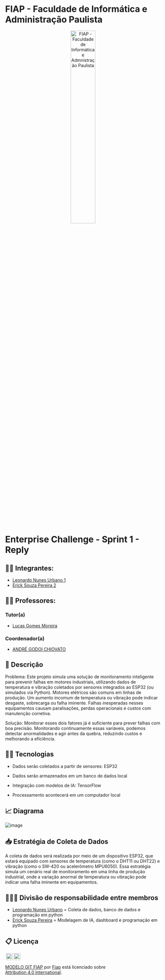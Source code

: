 # FIAP - Faculdade de Informática e Administração Paulista

<p align="center">
<a href= "https://www.fiap.com.br/"><img src="assets/logo-fiap.png" alt="FIAP - Faculdade de Informática e Admnistração Paulista" border="0" width=40% height=40%></a>
</p>

<br>

# Enterprise Challenge - Sprint 1 - Reply 

## 👨‍🎓 Integrantes: 
- <a href="https://www.linkedin.com/company/inova-fusca">Leonardo Nunes Urbano 1</a>
- <a href="https://www.linkedin.com/company/inova-fusca">Erick Souza Pereira 2</a>

## 👩‍🏫 Professores:
### Tutor(a) 
- <a href="https://www.linkedin.com/company/inova-fusca">Lucas Gomes Moreira</a>
### Coordenador(a)
- <a href="https://www.linkedin.com/company/inova-fusca">ANDRÉ GODOI CHIOVATO</a>

## 📜 Descrição

Problema: Este projeto simula uma solução de monitoramento inteligente para prevenir falhas em motores industriais, utilizando dados de temperatura e vibração coletados por sensores integrados ao ESP32 (ou simulados via Python). Motores elétricos são comuns em linhas de produção. Um aumento incomum de temperatura ou vibração pode indicar desgaste, sobrecarga ou falha iminente. Falhas inesperadas nesses equipamentos causam paralisações, perdas operacionais e custos com manutenção corretiva.

Solução: Monitorar esses dois fatores já é suficiente para prever falhas com boa precisão. Monitorando continuamente essas variáveis, podemos detectar anormalidades e agir antes da quebra, reduzindo custos e melhorando a eficiência.

## 🧑‍💻 Tecnologias
-  Dados serão coletados a partir de sensores: ESP32

-  Dados serão armazenados em um banco de dados local

-  Integração com modelos de IA: TensorFlow

-  Processamento acontecerá em um computador local

## 📈 Diagrama

![image](https://github.com/user-attachments/assets/039fc19c-f1d1-469d-8e20-b77a47b1670b)


## 📥 Estratégia de Coleta de Dados

A coleta de dados será realizada por meio de um dispositivo ESP32, que estará equipado com sensores de temperatura (como o DHT11 ou DHT22) e vibração (como o SW-420 ou acelerômetro MPU6050). Essa estratégia simula um cenário real de monitoramento em uma linha de produção industrial, onde a variação anormal de temperatura ou vibração pode indicar uma falha iminente em equipamentos.

## 🧑‍🤝‍🧑 Divisão de responsabilidade entre membros

- <a href="https://www.linkedin.com/company/inova-fusca">Leonardo Nunes Urbano</a> = Coleta de dados, banco de dados e programação em python
- <a href="https://www.linkedin.com/company/inova-fusca">Erick Souza Pereira</a> = Modelagem de IA, dashboard e programação em python

## 📋 Licença

<img style="height:22px!important;margin-left:3px;vertical-align:text-bottom;" src="https://mirrors.creativecommons.org/presskit/icons/cc.svg?ref=chooser-v1"><img style="height:22px!important;margin-left:3px;vertical-align:text-bottom;" src="https://mirrors.creativecommons.org/presskit/icons/by.svg?ref=chooser-v1"><p xmlns:cc="http://creativecommons.org/ns#" xmlns:dct="http://purl.org/dc/terms/"><a property="dct:title" rel="cc:attributionURL" href="https://github.com/agodoi/template">MODELO GIT FIAP</a> por <a rel="cc:attributionURL dct:creator" property="cc:attributionName" href="https://fiap.com.br">Fiap</a> está licenciado sobre <a href="http://creativecommons.org/licenses/by/4.0/?ref=chooser-v1" target="_blank" rel="license noopener noreferrer" style="display:inline-block;">Attribution 4.0 International</a>.</p>

